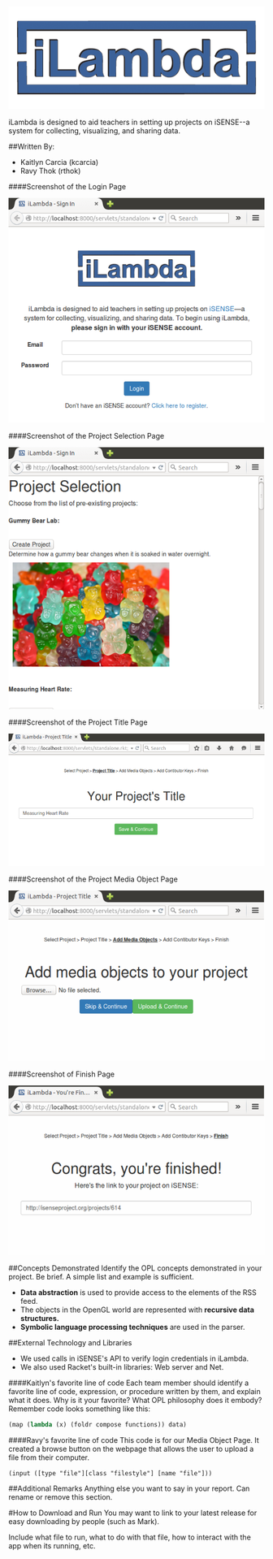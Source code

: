 ![screenshot showing env diagram](iLambda-logo.png)

iLambda is designed to aid teachers in setting up projects on iSENSE--a system for collecting, visualizing, and sharing data.

##Written By:
* Kaitlyn Carcia (kcarcia) 
* Ravy Thok (rthok)

####Screenshot of the Login Page

![screenshot showing env diagram](iLambda-Login_Page.png)

####Screenshot of the Project Selection Page

![screenshot showing env diagram](iLambda-Project_Selection_Page.png)

####Screenshot of the Project Title Page

![screenshot showing env diagram](iLambda-ProjectTitle.png)

####Screenshot of the Project Media Object Page

![screenshot showing env diagram](iLambda-Media_Page.png)

####Screenshot of Finish Page

![screenshot showing env diagram](iLambda-Finish_Page.png)

##Concepts Demonstrated
Identify the OPL concepts demonstrated in your project. Be brief. A simple list and example is sufficient. 
* **Data abstraction** is used to provide access to the elements of the RSS feed.
* The objects in the OpenGL world are represented with **recursive data structures.**
* **Symbolic language processing techniques** are used in the parser.

##External Technology and Libraries
* We used calls in iSENSE's API to verify login credentials in iLambda.
* We also used Racket's built-in libraries: Web server and Net.


####Kaitlyn's favorite line of code
Each team member should identify a favorite line of code, expression, or procedure written by them, and explain what it does. Why is it your favorite? What OPL philosophy does it embody?
Remember code looks something like this:
```scheme
(map (lambda (x) (foldr compose functions)) data)
```
####Ravy's favorite line of code
This code is for our Media Object Page. It created a browse button on the webpage that allows the user to upload a file from their computer.
```
(input ([type "file"][class "filestyle"] [name "file"]))
```

##Additional Remarks
Anything else you want to say in your report. Can rename or remove this section.

#How to Download and Run
You may want to link to your latest release for easy downloading by people (such as Mark).

Include what file to run, what to do with that file, how to interact with the app when its running, etc. 
